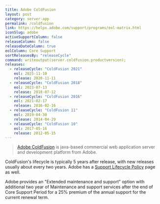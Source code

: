 ```yaml
---
title: Adobe ColdFusion
layout: post
category: server-app
permalink: /coldfusion
link: https://helpx.adobe.com/support/programs/eol-matrix.html
iconSlug: adobe
activeSupportColumn: false
releaseColumn: false
releaseDateColumn: true
eolColumn: Core Support
sortReleasesBy: "releaseCycle"
command: writeoutput(server.coldfusion.productversion);
releases:
  - releaseCycle: "ColdFusion 2021"
    eol: 2025-11-10
    release: 2020-11-11
  - releaseCycle: "ColdFusion 2018"
    eol: 2023-07-13
    release: 2018-07-12
  - releaseCycle: "ColdFusion 2016"
    eol: 2021-02-17
    release: 2016-02-16
  - releaseCycle: "ColdFusion 11"
    eol: 2019-04-30
    release: 2014-04-29
  - releaseCycle: "ColdFusion 10"
    eol: 2017-05-16
    release: 2012-05-15
---
```

> [Adobe ColdFusion](http://coldfusion.com) is java-based commercial web application server and development platform from Adobe.

ColdFusion's lifecycle is typically 5 years after release, with new releases usually about every two years. Adobe has a [Support Lifecycle Policy](https://helpx.adobe.com/x-productkb/policy-pricing/policy_enterprise_lifecycle.html) page as well.

Adobe provides an "Extended maintenance and support" option with additional two year of Maintenance and support services after the end of Core Support Period for a 25% premium of the annual support for the current renewal term.
